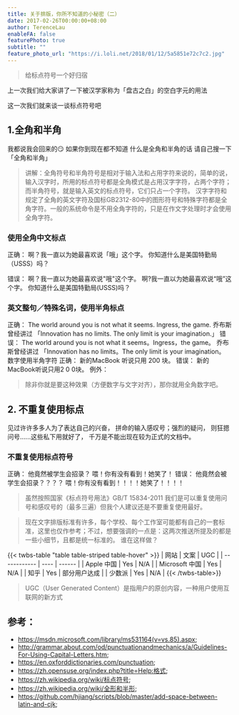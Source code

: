 ```yaml
---
title: 关于排版，你所不知道的小秘密（二）
date: 2017-02-26T00:00:00+08:00
author: TerenceLau
enableFA: false
featurePhoto: true
subtitle: ""
feature_photo_url: "https://i.loli.net/2018/01/12/5a5851e72c7c2.jpg"
---
```


> 给标点符号一个好归宿

上一次我们给大家讲了一下被汉学家称为「盘古之白」的空白字元的用法

这一次我们就来谈一谈标点符号吧



## 1.全角和半角
我都说我会回来的😏
如果你到现在都不知道
什么是全角和半角的话
请自己搜一下「全角和半角」
     
> 讲解：全角符号和半角符号是相对于输入法和占用字符来说的，简单的说，输入汉字时，所用的标点符号都是全角模式是占用汉字字符，占两个字符；而半角符号，就是输入英文的标点符号，它们只占一个字符。
汉字字符和规定了全角的英文字符及国标GB2312-80中的图形符号和特殊字符都是全角字符。一般的系统命令是不用全角字符的，只是在作文字处理时才会使用全角字符。

### 使用全角中文标点
正确：
     啊？我一直以为她最喜欢说「哦」这个字。
     你知道什么是美国特勤局（USSS）吗？

错误：
     啊？我一直以为她最喜欢说"哦"这个字。
     啊?我一直以为她最喜欢说“哦”这个字。
     你知道什么是美国特勤局(USSS)吗？

### 英文整句／特殊名词，使用半角标点
正确：
The world around you is not what it seems. Ingress, the game.
乔布斯曾经讲过
「Innovation has no limits. The only limit is your imagination.」
错误：
The world around you is not what it seems。Ingress，the game。
乔布斯曾经讲过
「Innovation has no limits。The only limit is your imagination。
数字使用半角字符
正确：
     新的MacBook 听说只用 200 块。
错误：
     新的MacBook听说只用2 0 0块。
例外：
> 除非你就是要这种效果（方便数字与文字对齐），那你就用全角数字吧。


## 2. 不重复使用标点
见过许许多多人为了表达自己的兴奋，
拼命的输入感叹号；强烈的疑问，
则狂摁问号......这些私下用就好了，
千万是不能出现在较为正式的文档中。

### 不重复使用标点符号
正确：
     他竟然被学生会招录？
     喂！你有没有看到！她笑了！
错误：
     他竟然会被学生会招录？？？？
     喂！你有没有看到！！！！她笑了！！！！

> 虽然按照国家《标点符号用法》GB/T 15834-2011 我们是可以重复使用问号和感叹号的（最多三遍）但我个人建议还是不要重复使用最好。


> 现在文字排版标准有许多，每个学校、每个工作室可能都有自己的一套标准，这里也仅作参考；不过，想要强调的一点是：这两次推送所提及的都是一些小细节，且都是统一标准的。
谁在这样做？

{{< twbs-table "table table-striped table-hover" >}}
| 网站           | 文案   | UGC    |
| ------------ | ---- | ------ |
| Apple 中国     | Yes  | N/A    |
| Microsoft 中国 | Yes  | N/A    |
| 知乎           | Yes  | 部分用户达成 |
| 少数派          | Yes  | N/A    |
{{< /twbs-table>}}

> UGC（User Generated Content）是指用户的原创内容，一种用户使用互联网的新方式

## 参考：

* https://msdn.microsoft.com/library/ms531164(v=vs.85).aspx;
* http://grammar.about.com/od/punctuationandmechanics/a/Guidelines-For-Using-Capital-Letters.htm;
* https://en.oxforddictionaries.com/punctuation;
* https://zh.opensuse.org/index.php?title=Help:格式;
* https://zh.wikipedia.org/wiki/标点符号;
* https://zh.wikipedia.org/wiki/全形和半形;
* https://github.com/hjiang/scripts/blob/master/add-space-between-latin-and-cjk;